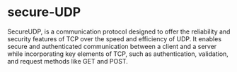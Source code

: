 # secure-UDP
SecureUDP, is a communication protocol designed to offer the reliability and security features of TCP over the speed and efficiency of UDP. It enables secure and authenticated communication between a client and a server while incorporating key elements of TCP, such as authentication, validation, and request methods like GET and POST.

